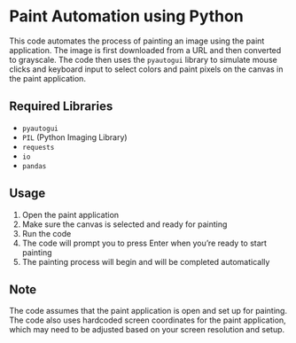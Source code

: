 <!DOCTYPE html>
<html>

<head>
  <meta charset="utf-8">
  <meta name="viewport" content="width=device-width, initial-scale=1.0">
  <title>a</title>
  <link rel="stylesheet" href="https://stackedit.io/style.css" />
</head>

<body class="stackedit">
  <div class="stackedit__html"><h1 id="paint-automation-using-python">Paint Automation using Python</h1>
<p>This code automates the process of painting an image using the paint application. The image is first downloaded from a URL and then converted to grayscale. The code then uses the <code>pyautogui</code> library to simulate mouse clicks and keyboard input to select colors and paint pixels on the canvas in the paint application.</p>
<h2 id="required-libraries">Required Libraries</h2>
<ul>
<li><code>pyautogui</code></li>
<li><code>PIL</code> (Python Imaging Library)</li>
<li><code>requests</code></li>
<li><code>io</code></li>
<li><code>pandas</code></li>
</ul>
<h2 id="usage">Usage</h2>
<ol>
<li>Open the paint application</li>
<li>Make sure the canvas is selected and ready for painting</li>
<li>Run the code</li>
<li>The code will prompt you to press Enter when you’re ready to start painting</li>
<li>The painting process will begin and will be completed automatically</li>
</ol>
<h2 id="note">Note</h2>
<p>The code assumes that the paint application is open and set up for painting. The code also uses hardcoded screen coordinates for the paint application, which may need to be adjusted based on your screen resolution and setup.</p>
</div>
</body>

</html>
